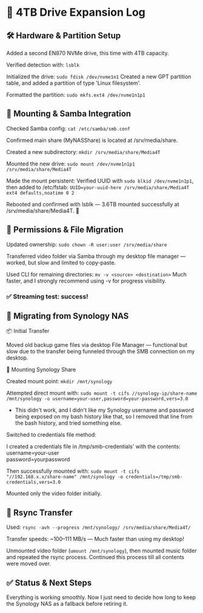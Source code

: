 # 🧱 4TB Drive Expansion Log
## 🛠️ Hardware & Partition Setup
Added a second EN870 NVMe drive, this time with 4TB capacity.

Verified detection with: `lsblk`

Initialized the drive: `sudo fdisk /dev/nvme1n1` Created a new GPT partition table, and added a partition of type 'Linux filesystem'.

Formatted the partition: `sudo mkfs.ext4 /dev/nvme1n1p1`

## 📁 Mounting & Samba Integration
Checked Samba config: `cat /etc/samba/smb.conf`

Confirmed main share (MyNASShare) is located at /srv/media/share.

Created a new subdirectory: `mkdir /srv/media/share/Media4T`

Mounted the new drive: `sudo mount /dev/nvme1n1p1 /srv/media/share/Media4T`

Made the mount persistent: Verified UUID with `sudo blkid /dev/nvme1n1p1`, then added to /etc/fstab: `UUID=your-uuid-here /srv/media/share/Media4T ext4 defaults,noatime 0 2`

Rebooted and confirmed with lsblk — 3.6TB mounted successfully at /srv/media/share/Media4T. 🎉

## 👤 Permissions & File Migration
Updated ownership: `sudo chown -R user:user /srv/media/share`

Transferred video folder via Samba through my desktop file manager — worked, but slow and limited to copy-paste.

Used CLI for remaining directories: `mv -v <source> <destination>`
Much faster, and I strongly recommend using -v for progress visibility.

### ✅ Streaming test: success!

## 🔄 Migrating from Synology NAS
📦 Initial Transfer

Moved old backup game files via desktop File Manager — functional but slow due to the transfer being funneled through the SMB connection on my desktop.

🔗 Mounting Synology Share

Created mount point: `mkdir /mnt/synology`

Attempted direct mount with: `sudo mount -t cifs //synology-ip/share-name /mnt/synology -o username=your-user,password=your-password,vers=3.0`
* This didn't work, and I didn't like my Synology username and password being exposed on my bash history like that, so I removed that line from the bash history, and tried something else.

Switched to credentials file method:

I created a credentials file in /tmp/smb-credentials' with the contents: <br> 
username=your-user  
password=yourpassword

Then successfully mounted with: `sudo mount -t cifs "//192.168.x.x/share-name" /mnt/synology -o credentials=/tmp/smb-credentials,vers=3.0`

Mounted only the video folder initially.

## 🚀 Rsync Transfer
Used: `rsync -avh --progress /mnt/synology/ /srv/media/share/Media4T/`

Transfer speeds: ~100–111 MB/s — Much faster than using my desktop!

Unmounted video folder (`umount /mnt/synology`), then mounted music folder and repeated the rsync process. Continued this process till all contents were moved over.

## ✅ Status & Next Steps
Everything is working smoothly. Now I just need to decide how long to keep the Synology NAS as a fallback before retiring it.
